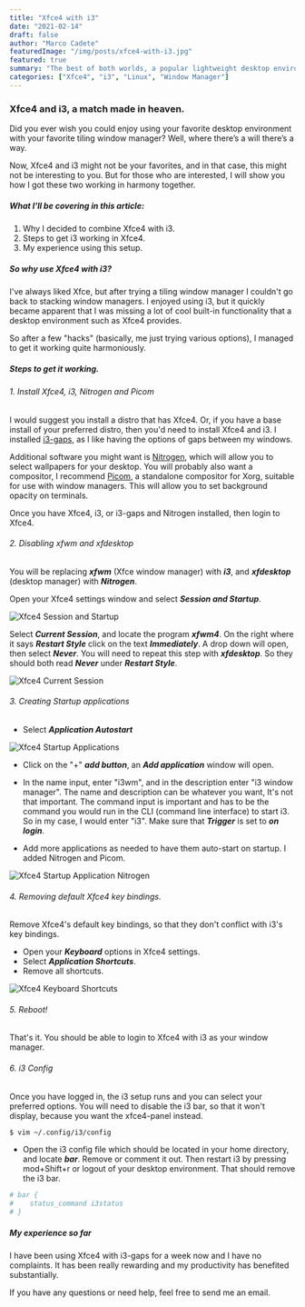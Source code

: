 ```yaml
---
title: "Xfce4 with i3"
date: "2021-02-14"
draft: false
author: "Marco Cadete"
featuredImage: "/img/posts/xfce4-with-i3.jpg"
featured: true
summary: "The best of both worlds, a popular lightweight desktop environment with a tiling window manager."
categories: ["Xfce4", "i3", "Linux", "Window Manager"]
---
```


### Xfce4 and i3, a match made in heaven.
Did you ever wish you could enjoy using your favorite desktop environment with your favorite tiling window manager? Well, where there’s a will there’s a way.  

Now, Xfce4 and i3 might not be your favorites, and in that case, this might not be interesting to you. But for those who are interested, I will show you how I got these two working in harmony together.  

##### What I'll be covering in this article:
1. Why I decided to combine Xfce4 with i3.
2. Steps to get i3 working in Xfce4.
3. My experience using this setup.

##### So why use Xfce4 with i3?
I've always liked Xfce, but after trying a tiling window manager I couldn't go back to stacking window managers. I enjoyed using i3, but it quickly became apparent that I was missing a lot of cool built-in functionality that a desktop environment such as Xfce4 provides.  

So after a few "hacks" (basically, me just trying various options), I managed to get it working quite harmoniously.  

##### Steps to get it working.  

###### 1. Install Xfce4, i3, Nitrogen and Picom

I would suggest you install a distro that has Xfce4. Or, if you have a base install of your preferred distro, then you'd need to install Xfce4 and i3. I installed [i3-gaps](https://github.com/Airblader/i3), as I like having the options of gaps between my windows.  

Additional software you might want is [Nitrogen](https://wiki.archlinux.org/index.php/nitrogen), which will allow you to select wallpapers for your desktop. You will probably also want a compositor, I recommend [Picom](https://wiki.archlinux.org/index.php/Picom), a standalone compositor for Xorg, suitable for use with window managers. This will allow you to set background opacity on terminals.

Once you have Xfce4, i3, or i3-gaps and Nitrogen installed, then login to Xfce4.  

###### 2. Disabling xfwm and xfdesktop

You will be replacing ***xfwm*** (Xfce window manager) with ***i3***, and ***xfdesktop*** (desktop manager) with ***Nitrogen***.  

Open your Xfce4 settings window and select ***Session and Startup***.

![Xfce4 Session and Startup](/img/posts/xfce4-session-and-startup.jpg)  

Select ***Current Session***, and locate the program ***xfwm4***. On the right where it says ***Restart Style*** click on the text ***Immediately***. A drop down will open, then select ***Never***. You will need to repeat this step with ***xfdesktop***. So they should both read ***Never*** under ***Restart Style***.  

![Xfce4 Current Session](/img/posts/xfce4-current-session.jpg)  

###### 3. Creating Startup applications

* Select ***Application Autostart***  

![Xfce4 Startup Applications](/img/posts/xfce4-add-startup-app.jpg)  

* Click on the "+" ***add button***, an ***Add application*** window will open.  

* In the name input, enter "i3wm", and in the description enter "i3 window manager". The name and description can be whatever you want, It's not that important. The command input is important and has to be the command you would run in the CLI (command line interface) to start i3. So in my case, I would enter "i3". Make sure that ***Trigger*** is set to ***on login***.
* Add more applications as needed to have them auto-start on startup. I added Nitrogen and Picom.  

![Xfce4 Startup Application Nitrogen](/img/posts/xfce4-add-startup-app-nitrogen.jpg)  

###### 4. Removing default Xfce4 key bindings.
Remove Xfce4's default key bindings, so that they don't conflict with i3's key bindings.  

* Open your ***Keyboard*** options in Xfce4 settings.
* Select ***Application Shortcuts***.
* Remove all shortcuts.  

![Xfce4 Keyboard Shortcuts](/img/posts/xfce4-keyboard-shortcuts.jpg)

###### 5. Reboot!
That's it. You should be able to login to Xfce4 with i3 as your window manager.

###### 6. i3 Config
Once you have logged in, the i3 setup runs and you can select your preferred options. You will need to disable the i3 bar, so that it won't display, because you want the xfce4-panel instead.  

```bash
$ vim ~/.config/i3/config
```

* Open the i3 config file which should be located in your home directory, and locate ***bar***. Remove or comment it out. Then restart i3 by pressing mod+Shift+r or logout of your desktop environment. That should remove the i3 bar.  

```bash
# bar {
#    status_command i3status
# }
```

##### My experience so far

I have been using Xfce4 with i3-gaps for a week now and I have no complaints.
It has been really rewarding and my productivity has benefited substantially.  

If you have any questions or need help, feel free to send me an email.
